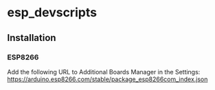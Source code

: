 # esp_devscripts

## Installation

### ESP8266
Add the following URL to Additional Boards Manager in the Settings:
https://arduino.esp8266.com/stable/package_esp8266com_index.json
